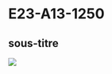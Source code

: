 # E23-A13-1250

## sous-titre

<img src="https://encrypted-tbn0.gstatic.com/images?q=tbn:ANd9GcS8StYgPIRh8qjfoIJ-HWaTbAdNLaUvXuReC8CKGLAuCAtz4csukgvlfRjZ84AtmWYNTn4&usqp=CAU">
